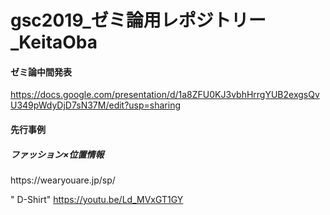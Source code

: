 # gsc2019_ゼミ論用レポジトリー_KeitaOba

<h4>ゼミ論中間発表</h4>

https://docs.google.com/presentation/d/1a8ZFU0KJ3vbhHrrgYUB2exgsQvU349pWdyDjD7sN37M/edit?usp=sharing

<h4>先行事例</h4>

<h5>ファッション×位置情報</h5>

<p style="font-weight:bold>"WEAR YOU ARE"</p>
https://wearyouare.jp/sp/

" D-Shirt"
https://youtu.be/Ld_MVxGT1GY
